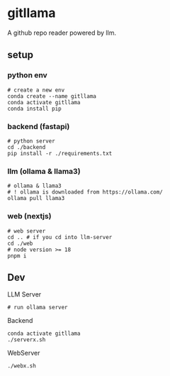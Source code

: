 # gitllama

A github repo reader powered by llm.

## setup

### python env

```shell
# create a new env 
conda create --name gitllama
conda activate gitllama
conda install pip
```

### backend (fastapi)

```shell
# python server
cd ./backend
pip install -r ./requirements.txt
```

### llm (ollama & llama3)

```shell
# ollama & llama3
# ! ollama is downloaded from https://ollama.com/
ollama pull llama3
```

### web (nextjs)

```shell
# web server 
cd .. # if you cd into llm-server
cd ./web
# node version >= 18
pnpm i
```

## Dev

LLM Server

``` shell
# run ollama server
```

Backend

```shell
conda activate gitllama
./serverx.sh
```

WebServer

```shell
./webx.sh
```

